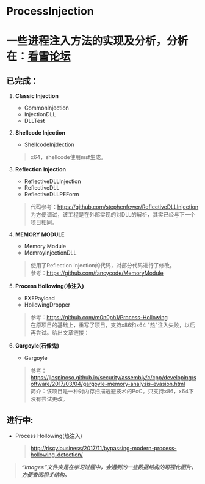 # **ProcessInjection**

# 一些进程注入方法的实现及分析，分析在：[看雪论坛](https://bbs.pediy.com/user-703263.htm)


## **已完成**：

1. **Classic Injection**
	* CommonInjection
	* InjectionDLL
	* DLLTest
2. **Shellcode Injection**
	* ShellcodeInjdection
	> x64，shellcode使用msf生成。
3. **Reflection Injection**
  	* ReflectiveDLLInjection
	* ReflectiveDLL
	* ReflectiveDLLPEForm
	>代码参考：https://github.com/stephenfewer/ReflectiveDLLInjection<br/>
	>为方便调试，该工程是在外部实现的对DLL的解析，其实已经与下一个项目相同。
	

4. **MEMORY MODULE**
	
  	* Memory Module
	* MemroyInjectionDLL
	>使用了Reflection Injection的代码，对部分代码进行了修改。<br/>
	>参考：https://github.com/fancycode/MemoryModule	
	

5. **Process Hollowing(冷注入)**
	
  	* EXEPayload
	* HollowingDropper
	>参考：https://github.com/m0n0ph1/Process-Hollowing <br/>
	在原项目的基础上，重写了项目，支持x86和x64
	"热"注入失败，以后再尝试。给出文章链接：
	
6. **Gargoyle(石像鬼)**
	* Gargoyle
	>参考：https://jlospinoso.github.io/security/assembly/c/cpp/developing/software/2017/03/04/gargoyle-memory-analysis-evasion.html <br/>
	>简介：该项目是一种对内存扫描逃避技术的PoC。只支持x86，x64下没有尝试更改。


## **进行中**:<br/>

+ Process Hollowing(热注入)
	>http://riscy.business/2017/11/bypassing-modern-process-hollowing-detection/
	
>***“images”文件夹是在学习过程中，会遇到的一些数据结构的可视化图片，方便查阅相关结构。***
